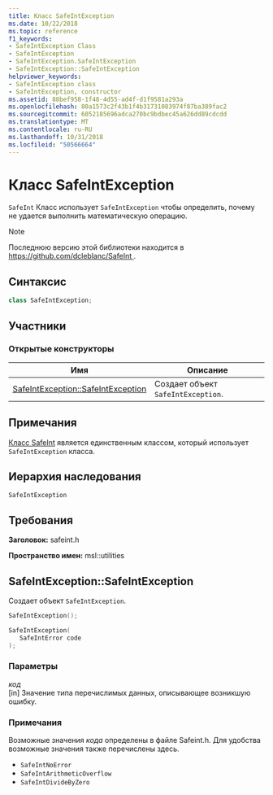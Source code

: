 ```yaml
---
title: Класс SafeIntException
ms.date: 10/22/2018
ms.topic: reference
f1_keywords:
- SafeIntException Class
- SafeIntException
- SafeIntException.SafeIntException
- SafeIntException::SafeIntException
helpviewer_keywords:
- SafeIntException class
- SafeIntException, constructor
ms.assetid: 88bef958-1f48-4d55-ad4f-d1f9581a293a
ms.openlocfilehash: 80a1573c2f43b1f4b31731083974f87ba389fac2
ms.sourcegitcommit: 6052185696adca270bc9bdbec45a626dd89cdcdd
ms.translationtype: MT
ms.contentlocale: ru-RU
ms.lasthandoff: 10/31/2018
ms.locfileid: "50566664"
---
```

# <a name="safeintexception-class"></a>Класс SafeIntException

`SafeInt` Класс использует `SafeIntException` чтобы определить, почему не удается выполнить математическую операцию.

> [!NOTE]
> Последнюю версию этой библиотеки находится в [ https://github.com/dcleblanc/SafeInt ](https://github.com/dcleblanc/SafeInt).

## <a name="syntax"></a>Синтаксис

```cpp
class SafeIntException;
```

## <a name="members"></a>Участники

### <a name="public-constructors"></a>Открытые конструкторы

Имя                                                    | Описание
------------------------------------------------------- | ------------------------------------
[SafeIntException::SafeIntException](#safeintexception) | Создает объект `SafeIntException`.

## <a name="remarks"></a>Примечания

[Класс SafeInt](../windows/safeint-class.md) является единственным классом, который использует `SafeIntException` класса.

## <a name="inheritance-hierarchy"></a>Иерархия наследования

`SafeIntException`

## <a name="requirements"></a>Требования

**Заголовок:** safeint.h

**Пространство имен:** msl::utilities

## <a name="safeintexception"></a>SafeIntException::SafeIntException

Создает объект `SafeIntException`.

```cpp
SafeIntException();

SafeIntException(
   SafeIntError code
);
```

### <a name="parameters"></a>Параметры

*код*<br/>
[in] Значение типа перечислимых данных, описывающее возникшую ошибку.

### <a name="remarks"></a>Примечания

Возможные значения *кода* определены в файле Safeint.h. Для удобства возможные значения также перечислены здесь.

- `SafeIntNoError`
- `SafeIntArithmeticOverflow`
- `SafeIntDivideByZero`
